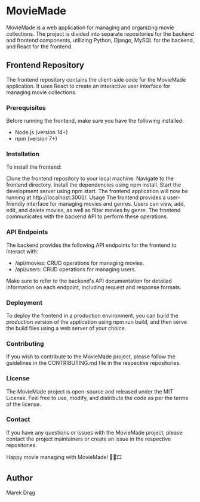 # MovieMade
MovieMade is a web application for managing and organizing movie collections. The project is divided into separate repositories for the backend and frontend components, utilizing Python, Django, MySQL for the backend, and React for the frontend.

## Frontend Repository
The frontend repository contains the client-side code for the MovieMade application. It uses React to create an interactive user interface for managing movie collections.

### Prerequisites
Before running the frontend, make sure you have the following installed:

- Node.js (version 14+)
- npm (version 7+)

### Installation
To install the frontend:

Clone the frontend repository to your local machine.
Navigate to the frontend directory.
Install the dependencies using npm install.
Start the development server using npm start.
The frontend application will now be running at http://localhost:3000/.
Usage
The frontend provides a user-friendly interface for managing movies and genres. Users can view, add, edit, and delete movies, as well as filter movies by genre. The frontend communicates with the backend API to perform these operations.

### API Endpoints
The backend provides the following API endpoints for the frontend to interact with:

- /api/movies: CRUD operations for managing movies.
- /api/users: CRUD operations for managing users.

Make sure to refer to the backend's API documentation for detailed information on each endpoint, including request and response formats.


### Deployment
To deploy the frontend in a production environment, you can build the production version of the application using npm run build, and then serve the build files using a web server of your choice.

### Contributing
If you wish to contribute to the MovieMade project, please follow the guidelines in the CONTRIBUTING.md file in the respective repositories.

### License
The MovieMade project is open-source and released under the MIT License. Feel free to use, modify, and distribute the code as per the terms of the license.

### Contact
If you have any questions or issues with the MovieMade project, please contact the project maintainers or create an issue in the respective repositories.

Happy movie managing with MovieMade! 🎥🍿🎞️

## Author 
Marek Drąg